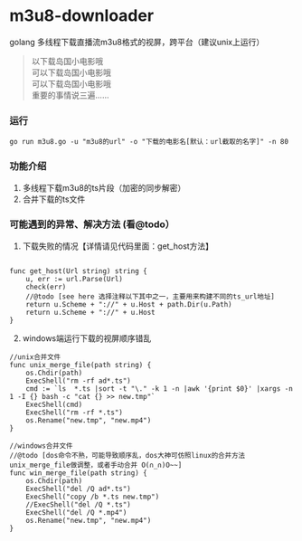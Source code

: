 # m3u8-downloader

golang 多线程下载直播流m3u8格式的视屏，跨平台（建议unix上运行）

> 以下载岛国小电影哦  
> 可以下载岛国小电影哦  
> 可以下载岛国小电影哦    
> 重要的事情说三遍......

### 运行

`go run m3u8.go -u "m3u8的url" -o "下载的电影名[默认：url截取的名字]" -n 80`


### 功能介绍

1. 多线程下载m3u8的ts片段（加密的同步解密）
2. 合并下载的ts文件


### 可能遇到的异常、解决方法 (看@todo）

1. 下载失败的情况【详情请见代码里面：get_host方法】

```golang

func get_host(Url string) string {
	u, err := url.Parse(Url)
	check(err)
	//@todo [see here 选择注释以下其中之一，主要用来构建不同的ts_url地址]
	return u.Scheme + "://" + u.Host + path.Dir(u.Path)
	return u.Scheme + "://" + u.Host
}
```

2. windows端运行下载的视屏顺序错乱

```golang
//unix合并文件
func unix_merge_file(path string) {
	os.Chdir(path)
	ExecShell("rm -rf ad*.ts")
	cmd := `ls  *.ts |sort -t "\." -k 1 -n |awk '{print $0}' |xargs -n 1 -I {} bash -c "cat {} >> new.tmp"`
	ExecShell(cmd)
	ExecShell("rm -rf *.ts")
	os.Rename("new.tmp", "new.mp4")
}

//windows合并文件
//@todo [dos命令不熟，可能导致顺序乱，dos大神可仿照linux的合并方法unix_merge_file做调整，或者手动合并 O(∩_∩)O~~]
func win_merge_file(path string) {
	os.Chdir(path)
	ExecShell("del /Q ad*.ts")
	ExecShell("copy /b *.ts new.tmp")
	//ExecShell("del /Q *.ts")
	ExecShell("del /Q *.mp4")
	os.Rename("new.tmp", "new.mp4")
}
```
